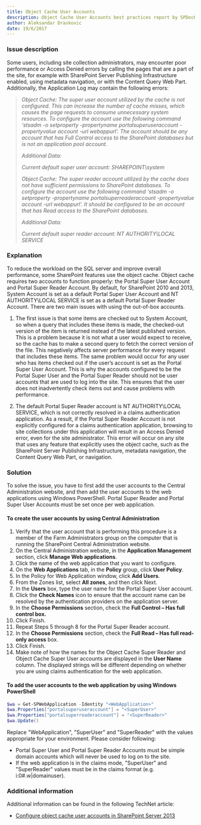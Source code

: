 ```yaml
---
title: Object Cache User Accounts
description: Object Cache User Accounts best practices report by SPDocKit determins whether there are poor performance or Access Denied errors by calling the pages that are a part of the site.
author: Aleksandar Draskovic
date: 19/6/2017
---
```

### Issue description
Some users, including site collection administrators, may encounter poor performance or Access Denied errors by calling the pages that are a part of the site, for example with SharePoint Server Publishing Infrastructure enabled, using metadata navigation, or with the Content Query Web Part. Additionally, the Application Log may contain the following errors:

>*Object Cache: The super user account utilized by the cache is not configured. This can increase the number of cache misses, which causes the page requests to consume unnecessary system resources. To configure the account use the following command ‘stsadm -o setproperty -propertyname portalsuperuseraccount -propertyvalue account -url webappurl’. The account should be any account that has Full Control access to the SharePoint databases but is not an application pool account.*
>
>*Additional Data:*
>
>*Current default super user account: SHAREPOINT\system*
>
>*Object Cache: The super reader account utilized by the cache does not have sufficient permissions to SharePoint databases. To configure the account use the following command ‘stsadm -o setproperty -propertyname portalsuperreaderaccount -propertyvalue account -url webappurl’. It should be configured to be an account that has Read access to the SharePoint databases.*
>
>*Additional Data:*
>
>*Current default super reader account: NT AUTHORITY\LOCAL SERVICE*

### Explanation
To reduce the workload on the SQL server and improve overall performance, some SharePoint features use the object cache. Object cache requires two accounts to function properly: the Portal Super User Account and Portal Super Reader Account. By default, for SharePoint 2010 and 2013, System Account is set as a default Portal Super User Account and NT AUTHORITY\LOCAL SERVICE is set as a default Portal Super Reader Account. There are two main issues with using the out-of-box accounts.

1. The first issue is that some items are checked out to System Account, so when a query that includes these items is made, the checked-out version of the item is returned instead of the latest published version. This is a problem because it is not what a user would expect to receive, so the cache has to make a second query to fetch the correct version of the file. This negatively affects server performance for every request that includes these items. The same problem would occur for any user who has items checked out if the user’s account is set as the Portal Super User Account. This is why the accounts configured to be the Portal Super User and the Portal Super Reader should not be user accounts that are used to log into the site. This ensures that the user does not inadvertently check items out and cause problems with performance.

1. The default Portal Super Reader account is NT AUTHORITY\LOCAL SERVICE, which is not correctly resolved in a claims authentication application. As a result, if the Portal Super Reader Account is not explicitly configured for a claims authentication application, browsing to site collections under this application will result in an Access Denied error, even for the site administrator. This error will occur on any site that uses any feature that explicitly uses the object cache, such as the SharePoint Server Publishing Infrastructure, metadata navigation, the Content Query Web Part, or navigation.

### Solution
To solve the issue, you have to first add the user accounts to the Central Administration website, and then add the user accounts to the web applications using Windows PowerShell. Portal Super Reader and Portal Super User Accounts must be set once per web application.

#### To create the user accounts by using Central Administration
1. Verify that the user account that is performing this procedure is a member of the Farm Administrators group on the computer that is running the SharePoint Central Administration website.
1. On the Central Administration website, in the __Application Management__ section, click __Manage Web applications__.
1. Click the name of the web application that you want to configure.
1. On the __Web Applications__ tab, in the __Policy__ group, click __User Policy__.
1. In the Policy for Web Application window, click __Add Users__.
1. From the Zones list, select __All zones__, and then click Next.
1. In the __Users__ box, type the user name for the Portal Super User account.
1. Click the __Check Names__ icon to ensure that the account name can be resolved by the authentication providers on the application server.
1. In the __Choose Permissions__ section, check the __Full Control – Has full control box.__
1. Click Finish.
1. Repeat Steps 5 through 8 for the Portal Super Reader account.
1. In the __Choose Permissions__ section, check the __Full Read – Has full read-only access__ box.
1. Click Finish.
1. Make note of how the names for the Object Cache Super Reader and Object Cache Super User accounts are displayed in the __User Name__ column. The displayed strings will be different depending on whether you are using claims authentication for the web application.

#### To add the user accounts to the web application by using Windows PowerShell

```powershell
$wa = Get-SPWebApplication -Identity "<WebApplication>"
$wa.Properties["portalsuperuseraccount"] = "<SuperUser>"
$wa.Properties["portalsuperreaderaccount"] = "<SuperReader>"
$wa.Update()
```
Replace "WebApplication", "SuperUser" and "SuperReader" with the values appropriate for your environment. Please consider following:

* Portal Super User and Portal Super Reader Accounts must be simple domain accounts which will never be used to log on to the site.
* If the web application is in the claims mode, "SuperUser" and "SuperReader" values must be in the claims format (e.g. i:0#.w|domainuser).

### Additional information 
Additional information can be found in the following TechNet article:
* [Configure object cache user accounts in SharePoint Server 2013](https://technet.microsoft.com/en-us/library/ff758656(v=office.15).aspx)